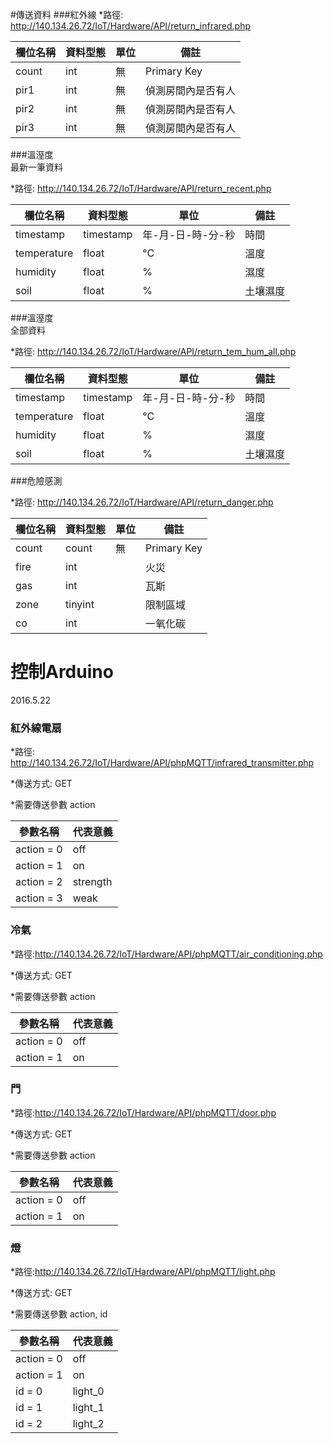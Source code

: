 #傳送資料
###紅外線
*路徑:	http://140.134.26.72/IoT/Hardware/API/return_infrared.php


欄位名稱 | 資料型態 | 單位 | 備註
---------|----------|------|-----
count    | int      | 無   | Primary Key
pir1     | int      | 無   | 偵測房間內是否有人
pir2     | int      | 無   | 偵測房間內是否有人
pir3     | int      | 無   | 偵測房間內是否有人


###溫溼度  
最新一筆資料

*路徑:	http://140.134.26.72/IoT/Hardware/API/return_recent.php

欄位名稱    | 資料型態  | 單位              | 備註
------------|-----------|-------------------|-----
timestamp   | timestamp | 年-月-日-時-分-秒 | 時間
temperature | float     | °C                | 溫度
humidity    | float     | %                 | 濕度
soil        | float     | %                 | 土壤濕度


###溫溼度  
全部資料

*路徑:	http://140.134.26.72/IoT/Hardware/API/return_tem_hum_all.php

欄位名稱    | 資料型態  | 單位              | 備註
------------|-----------|-------------------|-----
timestamp   | timestamp | 年-月-日-時-分-秒 | 時間
temperature | float     | °C                | 溫度
humidity    | float     | %                 | 濕度
soil        | float     | %                 | 土壤濕度

###危險感測  

*路徑:	http://140.134.26.72/IoT/Hardware/API/return_danger.php

欄位名稱 | 資料型態 | 單位 | 備註
---------|----------|------|-----
count    | count    | 無   | Primary Key
fire     | int      |      | 火災
gas      | int      |      | 瓦斯
zone     | tinyint  |      | 限制區域
co       | int      |      | 一氧化碳

# 控制Arduino       
2016.5.22

### 紅外線電扇
*路徑:	http://140.134.26.72/IoT/Hardware/API/phpMQTT/infrared_transmitter.php

*傳送方式: GET

*需要傳送參數 action

參數名稱    | 代表意義  
------------|-----------
action = 0  | off 
action = 1  | on     
action = 2  | strength     
action = 3  | weak     

### 冷氣
*路徑:http://140.134.26.72/IoT/Hardware/API/phpMQTT/air_conditioning.php

*傳送方式: GET

*需要傳送參數 action

參數名稱    | 代表意義  
------------|-----------
action = 0  | off 
action = 1  | on     

### 門
*路徑:http://140.134.26.72/IoT/Hardware/API/phpMQTT/door.php

*傳送方式: GET

*需要傳送參數 action

參數名稱    | 代表意義  
------------|-----------
action = 0  | off 
action = 1  | on     

### 燈
*路徑:http://140.134.26.72/IoT/Hardware/API/phpMQTT/light.php

*傳送方式: GET

*需要傳送參數 action, id

參數名稱    | 代表意義  
------------|-----------
action = 0  | off 
action = 1  | on     
id = 0      | light_0     
id = 1      | light_1  
id = 2      | light_2 

